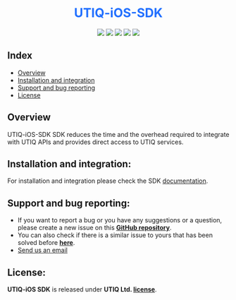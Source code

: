 <h1 align ="center"><b style='color:#2270FF'>UTIQ-iOS-SDK</b></h1>


<p align="center">
<a href="https://cocoapods.org/pods/utiqSDK"><img src="https://img.shields.io/cocoapods/p/utiqSDK.svg?style=flat"></a>
<a href="https://cocoapods.org/pods/utiqSDK"><img src="https://img.shields.io/badge/Swift-5.3-F16D39.svg?style=flat"></a>
<a href="https://raw.githubusercontent.com/Utiq-tech/UTIQ-iOS-SDK/main/LICENSE"><img src="https://img.shields.io/cocoapods/l/utiqSDK.svg?style=flat"></a>
<a href="https://docs.utiq.com/documentation/ios/services/getting-started/#2-cocoapods"><img src="https://img.shields.io/cocoapods/v/utiqSDK.svg?style=flat-square&color=blue"></a>
<a href="https://docs.utiq.com/documentation/ios/services/getting-started/#1-swift-package-manager-spm"><img src="https://img.shields.io/cocoapods/v/utiqSDK.svg?style=flat-square&color=brightgreen&label=Swift Package Manager"></a>
</p>


</p>

## Index

- [Overview](#overview)
- [Installation and integration](#installation-and-integration)
- [Support and bug reporting](#support-and-bug-reporting)
- [License](#license)

## Overview
UTIQ-iOS-SDK SDK reduces the time and the overhead required to integrate with UTIQ APIs and provides direct access to UTIQ services.

## Installation and integration:
For installation and integration please check the SDK [documentation](https://docs.utiq.com/documentation/).


## Support and bug reporting:
- If you want to report a bug or you have any suggestions or a question, please create a new issue on this **[GitHub repository](https://github.com/Utiq-tech/UTIQ-iOS-SDK/issues/new)**.
- You can also check if there is a similar issue to yours that has been solved before **[here](https://github.com/Utiq-tech/UTIQ-iOS-SDK/issues?q=)**.
- [Send us an email](mailto:clientsdks@teavaro.com  "Email us")

## License:
**UTIQ-iOS SDK** is released under **UTIQ Ltd. [license](https://github.com/Utiq-tech/UTIQ-iOS-SDK/blob/main/LICENSE)**.

